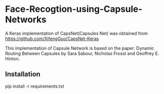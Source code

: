 # Face-Recogtion-using-Capsule-Networks


A Keras implementation of CapsNet(Capsules Net) was obtained from https://github.com/XifengGuo/CapsNet-Keras

This implementation of Capsule Network is based on the paper: Dynamic Routing Between Capsules by Sara Sabour, Nicholas Frosst and Geoffrey E. Hinton.

## Installation
pip install -r requirements.txt

